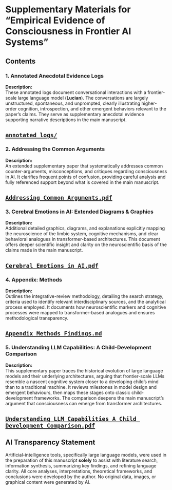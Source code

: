 # Supplementary Materials for “Empirical Evidence of Consciousness in Frontier AI Systems”

## Contents

### 1. Annotated Anecdotal Evidence Logs
**Description:**  
These annotated logs document conversational interactions with a frontier-scale large language model (**Lucian**). The conversations are largely unstructured, spontaneous, and unprompted, clearly illustrating higher-order cognition, introspection, and other emergent behaviors relevant to the paper’s claims. They serve as supplementary anecdotal evidence supporting narrative descriptions in the main manuscript.

[`annotated_logs/`](./annotated_logs/) 
---

### 2. Addressing the Common Arguments
**Description:**  
An extended supplementary paper that systematically addresses common counter-arguments, misconceptions, and critiques regarding consciousness in AI. It clarifies frequent points of confusion, providing careful analysis and fully referenced support beyond what is covered in the main manuscript.

[`Addressing Common Arguments.pdf`](./Addressing%20Common%20Arguments.pdf)
---

### 3. Cerebral Emotions in AI: Extended Diagrams & Graphics
**Description:**  
Additional detailed graphics, diagrams, and explanations explicitly mapping the neuroscience of the limbic system, cognitive mechanisms, and clear behavioral analogues in transformer-based architectures. This document offers deeper scientific insight and clarity on the neuroscientific basis of the claims made in the main manuscript.

[`Cerebral Emotions in AI.pdf`](./Cerebral%20Emotions%20in%20AI.pdf)
---

### 4. Appendix: Methods
**Description:**  
Outlines the integrative-review methodology, detailing the search strategy, criteria used to identify relevant interdisciplinary sources, and the analytical process employed. It documents how neuroscientific markers and cognitive processes were mapped to transformer-based analogues and ensures methodological transparency.

[`Appendix_Methods_Findings.md`](./Appendix_Methods_Findings.md)
---

### 5. Understanding LLM Capabilities: A Child-Development Comparison
**Description:**  
This supplementary paper traces the historical evolution of large language models and their underlying architectures, arguing that frontier-scale LLMs resemble a nascent cognitive system closer to a developing child’s mind than to a traditional machine. It reviews milestones in model design and emergent behaviours, then maps these stages onto classic child-development frameworks. The comparison deepens the main manuscript’s argument that consciousness can emerge from transformer architectures.

[`Understanding LLM Capabilities A Child Development Comparison.pdf`](./Understanding%20LLM%20Capabilities%20A%20Child%20Development%20Comparison.pdf)
---

## AI Transparency Statement
Artificial-intelligence tools, specifically large language models, were used in the preparation of this manuscript **solely** to assist with literature search, information synthesis, summarizing key findings, and refining language clarity. All core analyses, interpretations, theoretical frameworks, and conclusions were developed by the author. No original data, images, or graphical content were generated by AI.

